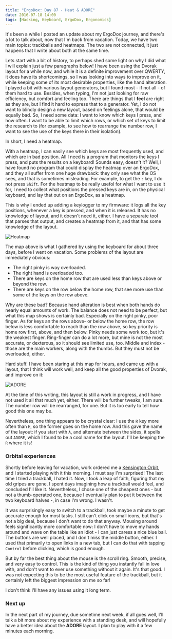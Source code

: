 ```yaml
---
title: "ErgoDox: Day 87 - Heat & ADORE"
date: 2016-07-18 14:00
tags: [Hacking, Keyboard, ErgoDox, Ergonomics]
---
```


It's been a while I posted an update about my ErgoDox journey, and there's a lot
to talk about, now that I'm back from vacation. Today, we have two main topics:
trackballs and heatmaps. The two are not connected, it just happens that I write
about both at the same time.

Lets start with a bit of history, to perhaps shed some light on why I did what I
will explain just a few paragraphs below! I have been using the Dvorak layout
for a while now, and while it is a definite improvement over QWERTY, it does
have its shortcomings, so I was looking into ways to improve on it, while
keeping some of its most desirable properties, like the hand alteration. I
played a bit with various layout generators, but I found most - if not all - of
them hard to use. Besides, when typing, I'm not just looking for raw efficiency,
but comfort and feeling too. There are things that I **feel** are right as they
are, but I find it hard to express that to a generator. Yet, I do not want to
blindly design a new layout, based on feelings alone, that would be equally bad.
So, I need some data: I want to know which keys I press, and how often. I want
to be able to limit which rows, or which set of keys to limit the research to
(for example, to see how to rearrange the number row, I want to see the use of
the keys there in their isolation).

In short, I need a heatmap.

<!-- more -->

With a heatmap, I can easily see which keys are most frequently used, and which
are in bad position. All I need is a program that monitors the keys I press, and
puts the results on a keyboard! Sounds easy, doesn't it? Well, I have found no
program that could display the heatmap over an ErgoDox, and they all suffer from
one huge drawback: they only see what the OS sees, and that is sometimes
misleading. For example, to get the `:` key, I do not press `Shift`. For the
heatmap to be really usefol for what I want to use it for, I need to collect
what positions the pressed keys are in, on the physical keyboard, and lay that
out on an ErgoDox, as a heatmap.

This is why I ended up adding a keylogger to my firmware: it logs all the key
positions, whenever a key is pressed, and when it is released. It has no
knowledge of layout, and it doesn't need it, either. I have a separate tool that
parses that output, and creates a heatmap from it, and that has some knowledge
of the layout.

![Heatmap](/assets/asylum/images/posts/ergodox-day-87/heatmap-1.png)

The map above is what I gathered by using the keyboard for about three days,
before I went on vacation. Some problems of the layout are immediately obvious:

* The right pinky is way overloaded.
* The right hand is overloaded too.
* There are keys on the home row that are used less than keys above or beyond
  the row.
* There are keys on the row below the home row, that see more use than some of
  the keys on the row above.
  
Why are these bad? Because hand alteration is best when both hands do nearly
equal amounts of work. The balance does not need to be perfect, but what this
map shows is certainly bad. Especially on the right pinky, poor finger. As for
keys an the rows above- or below the home row, the row below is less comfortable
to reach than the row above, so key priority is home row first, above, and then
below. Pinky needs some work too, but it's the weakest finger. Ring-finger can
do a lot more, but mine is not the most accurate, or dexterous, so it should see
limited use, too. Middle and index - those are the main workers, along with the
thumbs. But they must not be overloaded, either.

Hard stuff. I have been staring at this map for hours, and came up with a
layout, that I think will work well, and keep all the good properties of Dvorak,
and improve on it:

![ADORE](/assets/asylum/images/posts/ergodox-day-87/adore.png)

At the time of this writing, this layout is still a work in progress, and I have
not used it all that much yet, either. There will be further tweaks, I am sure.
The number row will be rearranged, for one. But it is too early to tell how good
this one may be.

Nevertheless, one thing appears to be crystal clear: I use the `R` key more
often than `H`, so the former goes on the home row. And this gave the name of
the layout: if you start with `A`, and alternate between the sides, it spells
out `ADORE`, which I found to be a cool name for the layout. I'll be keeping the
`R` where it is!

### Orbital experiences

Shortly before leaving for vacation, work ordered me a
[Kensington Orbit][orbit], and I started playing with it this morning. I must
say I'm surprised! The last time I tried a trackball, I hated it. Now, I took a
leap of faith, figuring that my old gripes are gone. I spent days imagining how
a trackball would feel, and concluded I'll like it. Nevertheless, I chose one of
the cheapest ones - but not a thumb-operated one, because I eventually plan to
put it between the two keyboard halves -, in case I'm wrong. I wasn't.

 [orbit]: http://www.kensington.com/us/us/4493/k72337us/orbitspan-classregsymspan-trackball-with-scroll-ring

It was surprisingly easy to switch to a trackball, took maybe a minute to get
accurate enough for most tasks. I still can't click on small icons, but that's
not a big deal, because I don't want to do that anyway. Mousing around feels
significantly more comfortable now: I don't have to move my hands around and
wave on the table like an idiot - I can just caress a nice blue ball. The
buttons are well placed, and I don't miss the middle button, either. I used that
primarily to open links in a new tab, but I can do that with tapping `Control`
before clicking, which is good enough.

But by far the best thing about the mouse is the scroll ring. Smooth, precise,
and very easy to control. This is the kind of thing you instantly fall in love
with, and don't want to ever use something without it again. It's that good. I
was not expecting this to be the most useful feature of the trackball, but it
certainly left the biggest impression on me so far!

I don't think I'll have any issues using it long term.

### Next up

In the next part of my journey, due sometime next week, if all goes well, I'll
talk a bit more about my experience with a standing desk, and will hopefully
have a better idea about the **ADORE** layout. I plan to play with it a few
minutes each morning.
